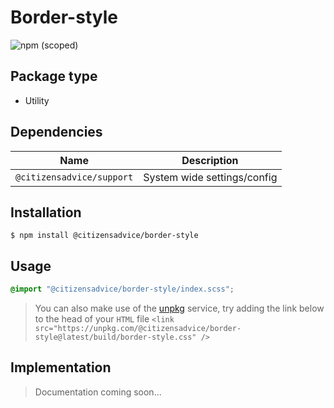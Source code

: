 # Border-style

![npm (scoped)](https://img.shields.io/npm/v/@citizensadvice/border-style.svg)

## Package type

- Utility

## Dependencies

| Name                      | Description                 |
| ------------------------- | --------------------------- |
| `@citizensadvice/support` | System wide settings/config |

## Installation

```shell
$ npm install @citizensadvice/border-style
```

## Usage

```scss
@import "@citizensadvice/border-style/index.scss";
```

> You can also make use of the [unpkg](https://unpkg.com) service, try adding the link below to the head of your `HTML` file
> `<link src="https://unpkg.com/@citizensadvice/border-style@latest/build/border-style.css" />`

## Implementation

> Documentation coming soon...